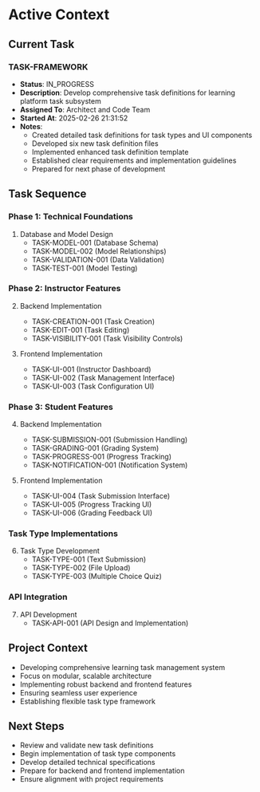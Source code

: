 # Active Context

## Current Task

### TASK-FRAMEWORK
- **Status**: IN_PROGRESS
- **Description**: Develop comprehensive task definitions for learning platform task subsystem
- **Assigned To**: Architect and Code Team
- **Started At**: 2025-02-26 21:31:52
- **Notes**: 
  - Created detailed task definitions for task types and UI components
  - Developed six new task definition files
  - Implemented enhanced task definition template
  - Established clear requirements and implementation guidelines
  - Prepared for next phase of development

## Task Sequence

### Phase 1: Technical Foundations
1. Database and Model Design
   - TASK-MODEL-001 (Database Schema)
   - TASK-MODEL-002 (Model Relationships)
   - TASK-VALIDATION-001 (Data Validation)
   - TASK-TEST-001 (Model Testing)

### Phase 2: Instructor Features
2. Backend Implementation
   - TASK-CREATION-001 (Task Creation)
   - TASK-EDIT-001 (Task Editing)
   - TASK-VISIBILITY-001 (Task Visibility Controls)

3. Frontend Implementation
   - TASK-UI-001 (Instructor Dashboard)
   - TASK-UI-002 (Task Management Interface)
   - TASK-UI-003 (Task Configuration UI)

### Phase 3: Student Features
4. Backend Implementation
   - TASK-SUBMISSION-001 (Submission Handling)
   - TASK-GRADING-001 (Grading System)
   - TASK-PROGRESS-001 (Progress Tracking)
   - TASK-NOTIFICATION-001 (Notification System)

5. Frontend Implementation
   - TASK-UI-004 (Task Submission Interface)
   - TASK-UI-005 (Progress Tracking UI)
   - TASK-UI-006 (Grading Feedback UI)

### Task Type Implementations
6. Task Type Development
   - TASK-TYPE-001 (Text Submission)
   - TASK-TYPE-002 (File Upload)
   - TASK-TYPE-003 (Multiple Choice Quiz)

### API Integration
7. API Development
   - TASK-API-001 (API Design and Implementation)

## Project Context
- Developing comprehensive learning task management system
- Focus on modular, scalable architecture
- Implementing robust backend and frontend features
- Ensuring seamless user experience
- Establishing flexible task type framework

## Next Steps
- Review and validate new task definitions
- Begin implementation of task type components
- Develop detailed technical specifications
- Prepare for backend and frontend implementation
- Ensure alignment with project requirements
